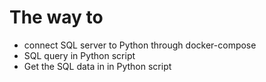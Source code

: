 # The way to
- connect SQL server to Python through docker-compose
- SQL query in Python script
- Get the SQL data in in Python script
